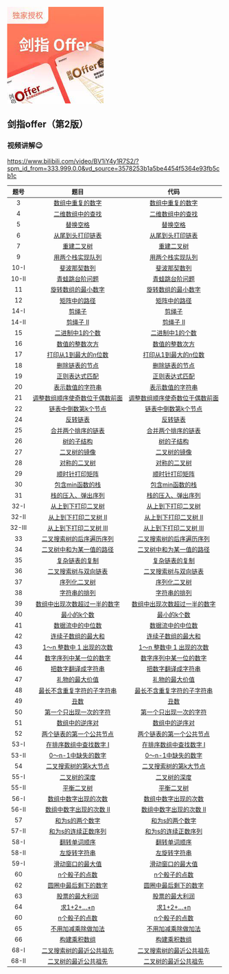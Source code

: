 [![MasterHead](imgs/preface.jfif)](https://github.com/theRunCom/SwordForOffer)
## 剑指offer（第2版）
### 视频讲解:wink:
https://www.bilibili.com/video/BV1iY4y1R7S2/?spm_id_from=333.999.0.0&vd_source=3578253b1a5be4454f5364e93fb5cb1c


| 题号  | 题目 | 代码 |
|:---:|:---:|:---:|
| 3   | [数组中重复的数字](https://leetcode.cn/problems/shu-zu-zhong-zhong-fu-de-shu-zi-lcof/?favorite=xb9nqhhg) | [数组中重复的数字](solutions/Offer_03.cpp) | 
| 4   | [二维数组中的查找](https://leetcode.cn/problems/er-wei-shu-zu-zhong-de-cha-zhao-lcof/description/?favorite=xb9nqhhg) | [二维数组中的查找](solutions/Offer_04.cpp) 
| 5   | [替换空格](https://leetcode.cn/problems/ti-huan-kong-ge-lcof/description/?favorite=xb9nqhhg) | [替换空格](solutions/Offer_05.cpp) 
| 6   | [从尾到头打印链表](https://leetcode.cn/problems/cong-wei-dao-tou-da-yin-lian-biao-lcof/description/?favorite=xb9nqhhg) | [从尾到头打印链表](solutions/Offer_06.cpp) 
| 7   | [重建二叉树](https://leetcode.cn/problems/zhong-jian-er-cha-shu-lcof/description/?favorite=xb9nqhhg) | [重建二叉树](solutions/Offer_07.cpp) 
| 9   | [用两个栈实现队列](https://leetcode.cn/problems/yong-liang-ge-zhan-shi-xian-dui-lie-lcof/description/?favorite=xb9nqhhg) | [用两个栈实现队列](solutions/Offer_09.cpp) 
| 10-I  | [斐波那契数列](https://leetcode.cn/problems/fei-bo-na-qi-shu-lie-lcof/description/?favorite=xb9nqhhg) | [斐波那契数列](solutions/Offer_10-I.cpp) 
| 10-II | [青蛙跳台阶问题](https://leetcode.cn/problems/qing-wa-tiao-tai-jie-wen-ti-lcof/description/?favorite=xb9nqhhg) | [青蛙跳台阶问题](solutions/Offer_10-II.cpp) 
| 11  | [旋转数组的最小数字](https://leetcode.cn/problems/xuan-zhuan-shu-zu-de-zui-xiao-shu-zi-lcof/description/?favorite=xb9nqhhg) | [旋转数组的最小数字](solutions/Offer_11.cpp) 
| 12  | [矩阵中的路径](https://leetcode.cn/problems/ju-zhen-zhong-de-lu-jing-lcof/description/?favorite=xb9nqhhg) | [矩阵中的路径](solutions/Offer_12.cpp) 
| 14-I  | [剪绳子](https://leetcode.cn/problems/jian-sheng-zi-lcof/?favorite=xb9nqhhg) | [剪绳子](solutions/Offer_14-I.cpp) 
| 14-II | [剪绳子 II](https://leetcode.cn/problems/jian-sheng-zi-ii-lcof/?favorite=xb9nqhhg) | [剪绳子 II](solutions/Offer_14-II.cpp) 
| 15  | [二进制中1的个数](https://leetcode.cn/problems/er-jin-zhi-zhong-1de-ge-shu-lcof/?favorite=xb9nqhhg) | [二进制中1的个数](solutions/Offer_15.cpp) 
| 16  | [数值的整数次方](https://leetcode.cn/problems/shu-zhi-de-zheng-shu-ci-fang-lcof/?favorite=xb9nqhhg) | [数值的整数次方](solutions/Offer_16.cpp) 
| 17  | [打印从1到最大的n位数](https://leetcode.cn/problems/da-yin-cong-1dao-zui-da-de-nwei-shu-lcof/?favorite=xb9nqhhg)| [打印从1到最大的n位数](solutions/Offer_17.cpp) 
| 18  | [删除链表的节点](https://leetcode.cn/problems/shan-chu-lian-biao-de-jie-dian-lcof/?favorite=xb9nqhhg) | [删除链表的节点](solutions/Offer_18.cpp) 
| 19  | [正则表达式匹配](https://leetcode.cn/problems/zheng-ze-biao-da-shi-pi-pei-lcof/?favorite=xb9nqhhg) | [正则表达式匹配](solutions/Offer_19.cpp) 
| 20  | [表示数值的字符串](https://leetcode.cn/problems/biao-shi-shu-zhi-de-zi-fu-chuan-lcof/?favorite=xb9nqhhg) | [表示数值的字符串](solutions/Offer_20.cpp) 
| 21  | [调整数组顺序使奇数位于偶数前面](https://leetcode.cn/problems/diao-zheng-shu-zu-shun-xu-shi-qi-shu-wei-yu-ou-shu-qian-mian-lcof/?favorite=xb9nqhhg)| [调整数组顺序使奇数位于偶数前面](solutions/Offer_21.cpp) 
| 22  | [链表中倒数第k个节点](https://leetcode.cn/problems/lian-biao-zhong-dao-shu-di-kge-jie-dian-lcof/?favorite=xb9nqhhg) | [链表中倒数第k个节点](solutions/Offer_22.cpp)
| 24  | [反转链表](https://leetcode.cn/problems/fan-zhuan-lian-biao-lcof/?favorite=xb9nqhhg) | [反转链表](solutions/Offer_24.cpp) 
| 25  | [合并两个排序的链表](https://leetcode.cn/problems/he-bing-liang-ge-pai-xu-de-lian-biao-lcof/?favorite=xb9nqhhg) | [合并两个排序的链表](solutions/Offer_25.cpp) 
| 26  | [树的子结构](https://leetcode.cn/problems/shu-de-zi-jie-gou-lcof/?favorite=xb9nqhhg) | [树的子结构](solutions/Offer_26.cpp) 
| 27  | [二叉树的镜像](https://leetcode.cn/problems/er-cha-shu-de-jing-xiang-lcof/?favorite=xb9nqhhg) | [二叉树的镜像](solutions/Offer_27.cpp)
| 28  | [对称的二叉树](https://leetcode.cn/problems/dui-cheng-de-er-cha-shu-lcof/?favorite=xb9nqhhg) | [对称的二叉树](solutions/Offer_28.cpp) 
| 29  | [顺时针打印矩阵](https://leetcode.cn/problems/shun-shi-zhen-da-yin-ju-zhen-lcof/?favorite=xb9nqhhg) | [顺时针打印矩阵](solutions/Offer_29.cpp) 
| 30  | [包含min函数的栈](https://leetcode.cn/problems/bao-han-minhan-shu-de-zhan-lcof/?favorite=xb9nqhhg) | [包含min函数的栈](solutions/Offer_30.cpp) 
| 31  | [栈的压入、弹出序列](https://leetcode.cn/problems/zhan-de-ya-ru-dan-chu-xu-lie-lcof/?favorite=xb9nqhhg) | [栈的压入、弹出序列](solutions/Offer_31.cpp) 
| 32-I  | [从上到下打印二叉树](https://leetcode.cn/problems/cong-shang-dao-xia-da-yin-er-cha-shu-lcof/?favorite=xb9nqhhg) | [从上到下打印二叉树](solutions/Offer_32-I.cpp) 
| 32-II  | [从上到下打印二叉树 II](https://leetcode.cn/problems/cong-shang-dao-xia-da-yin-er-cha-shu-ii-lcof/?favorite=xb9nqhhg) | [从上到下打印二叉树 II](solutions/Offer_32-II.cpp) 
| 32-III  | [从上到下打印二叉树 III](https://leetcode.cn/problems/cong-shang-dao-xia-da-yin-er-cha-shu-iii-lcof/?favorite=xb9nqhhg) | [从上到下打印二叉树 III](solutions/Offer_32-III.cpp) 
| 33  | [二叉搜索树的后序遍历序列](https://leetcode.cn/problems/er-cha-sou-suo-shu-de-hou-xu-bian-li-xu-lie-lcof/?favorite=xb9nqhhg) | [二叉搜索树的后序遍历序列](solutions/Offer_33.cpp) 
| 34  | [二叉树中和为某一值的路径](https://leetcode.cn/problems/er-cha-shu-zhong-he-wei-mou-yi-zhi-de-lu-jing-lcof/?favorite=xb9nqhhg) | [二叉树中和为某一值的路径](solutions/Offer_34.cpp) 
| 35  | [复杂链表的复制](https://leetcode.cn/problems/fu-za-lian-biao-de-fu-zhi-lcof/?favorite=xb9nqhhg) | [复杂链表的复制](solutions/Offer_35.cpp) 
| 36  | [二叉搜索树与双向链表](https://leetcode.cn/problems/er-cha-sou-suo-shu-yu-shuang-xiang-lian-biao-lcof/?favorite=xb9nqhhg) | [二叉搜索树与双向链表](solutions/Offer_36.cpp) 
| 37  | [序列化二叉树](https://leetcode.cn/problems/xu-lie-hua-er-cha-shu-lcof/?favorite=xb9nqhhg) | [序列化二叉树](solutions/Offer_37.cpp) 
| 38  | [字符串的排列](https://leetcode.cn/problems/zi-fu-chuan-de-pai-lie-lcof/?favorite=xb9nqhhg) | [字符串的排列](solutions/Offer_38.cpp) 
| 39  | [数组中出现次数超过一半的数字](https://leetcode.cn/problems/shu-zu-zhong-chu-xian-ci-shu-chao-guo-yi-ban-de-shu-zi-lcof/?favorite=xb9nqhhg) | [数组中出现次数超过一半的数字](solutions/Offer_39.cpp) 
| 40  | [最小的k个数](https://leetcode.cn/problems/zui-xiao-de-kge-shu-lcof/?favorite=xb9nqhhg) | [最小的k个数](solutions/Offer_40.cpp) 
| 41  | [数据流中的中位数](https://leetcode.cn/problems/shu-ju-liu-zhong-de-zhong-wei-shu-lcof/?favorite=xb9nqhhg) | [数据流中的中位数](solutions/Offer_41.cpp) 
| 42  | [连续子数组的最大和](https://leetcode.cn/problems/lian-xu-zi-shu-zu-de-zui-da-he-lcof/?favorite=xb9nqhhg) | [连续子数组的最大和](solutions/Offer_42.cpp) 
| 43  | [1～n 整数中 1 出现的次数](https://leetcode.cn/problems/1nzheng-shu-zhong-1chu-xian-de-ci-shu-lcof/?favorite=xb9nqhhg) | [1～n 整数中 1 出现的次数](solutions/Offer_43.cpp) 
| 44  | [数字序列中某一位的数字](https://leetcode.cn/problems/shu-zi-xu-lie-zhong-mou-yi-wei-de-shu-zi-lcof/?favorite=xb9nqhhg) | [数字序列中某一位的数字](solutions/Offer_44.cpp) 
| 46  | [把数字翻译成字符串](https://leetcode.cn/problems/ba-shu-zi-fan-yi-cheng-zi-fu-chuan-lcof/?favorite=xb9nqhhg) | [把数字翻译成字符串](solutions/Offer_46.cpp) 
| 47  | [礼物的最大价值](https://leetcode.cn/problems/li-wu-de-zui-da-jie-zhi-lcof/?favorite=xb9nqhhg) | [礼物的最大价值](solutions/Offer_47.cpp) 
| 48  | [最长不含重复字符的子字符串](https://leetcode.cn/problems/zui-chang-bu-han-zhong-fu-zi-fu-de-zi-zi-fu-chuan-lcof/?favorite=xb9nqhhg) | [最长不含重复字符的子字符串](solutions/Offer_48.cpp) 
| 49  | [丑数](https://leetcode.cn/problems/chou-shu-lcof/?favorite=xb9nqhhg) | [丑数](solutions/Offer_49.cpp) 
| 50  | [第一个只出现一次的字符](https://leetcode.cn/problems/di-yi-ge-zhi-chu-xian-yi-ci-de-zi-fu-lcof/?favorite=xb9nqhhg) | [第一个只出现一次的字符](solutions/Offer_50.cpp) 
| 51  | [数组中的逆序对](https://leetcode.cn/problems/shu-zu-zhong-de-ni-xu-dui-lcof/?favorite=xb9nqhhg) | [数组中的逆序对](solutions/Offer_51.cpp) 
| 52  | [两个链表的第一个公共节点](https://leetcode.cn/problems/liang-ge-lian-biao-de-di-yi-ge-gong-gong-jie-dian-lcof/?favorite=xb9nqhhg) | [两个链表的第一个公共节点](solutions/Offer_52.cpp) 
| 53-I  | [在排序数组中查找数字 I](https://leetcode.cn/problems/zai-pai-xu-shu-zu-zhong-cha-zhao-shu-zi-lcof/?favorite=xb9nqhhg) | [在排序数组中查找数字 I](solutions/Offer_53-I.cpp) 
| 53-II  | [0～n-1中缺失的数字](https://leetcode.cn/problems/que-shi-de-shu-zi-lcof/?favorite=xb9nqhhg) | [0～n-1中缺失的数字](solutions/Offer_53-II.cpp) 
| 54  | [二叉搜索树的第k大节点](https://leetcode.cn/problems/er-cha-sou-suo-shu-de-di-kda-jie-dian-lcof/?favorite=xb9nqhhg) | [二叉搜索树的第k大节点](solutions/Offer_54.cpp) 
| 55-I  | [二叉树的深度](https://leetcode.cn/problems/er-cha-shu-de-shen-du-lcof/description/?favorite=xb9nqhhg&languageTags=cpp) | [二叉树的深度](solutions/Offer_55-I.cpp) 
| 55-II  | [平衡二叉树](https://leetcode.cn/problems/ping-heng-er-cha-shu-lcof/description/?favorite=xb9nqhhg&languageTags=cpp) | [平衡二叉树](solutions/Offer_55-II.cpp) 
| 56-I  | [数组中数字出现的次数](https://leetcode.cn/problems/shu-zu-zhong-shu-zi-chu-xian-de-ci-shu-lcof/?favorite=xb9nqhhg) | [数组中数字出现的次数](solutions/Offer_56-I.cpp) 
| 56-II  | [数组中数字出现的次数 II](https://leetcode.cn/problems/shu-zu-zhong-shu-zi-chu-xian-de-ci-shu-ii-lcof/?favorite=xb9nqhhg) | [数组中数字出现的次数 II](solutions/Offer_56-II.cpp) 
| 57  | [和为s的两个数字](https://leetcode.cn/problems/he-wei-sde-liang-ge-shu-zi-lcof/description/?favorite=xb9nqhhg&languageTags=cpp) | [和为s的两个数字](solutions/Offer_57.cpp) 
| 57-II  | [和为s的连续正数序列](https://leetcode.cn/problems/he-wei-sde-lian-xu-zheng-shu-xu-lie-lcof/?favorite=xb9nqhhg) | [和为s的连续正数序列](solutions/Offer_57-II.cpp) 
| 58-I  | [翻转单词顺序](https://leetcode.cn/problems/fan-zhuan-dan-ci-shun-xu-lcof/?favorite=xb9nqhhg) | [翻转单词顺序](solutions/Offer_58-I.cpp) 
| 58-II  | [左旋转字符串](https://leetcode.cn/problems/zuo-xuan-zhuan-zi-fu-chuan-lcof/?favorite=xb9nqhhg&languageTags=cpp) | [左旋转字符串](solutions/Offer_58-II.cpp) 
| 59-I  | [滑动窗口的最大值](https://leetcode.cn/problems/hua-dong-chuang-kou-de-zui-da-zhi-lcof/?favorite=xb9nqhhg) | [滑动窗口的最大值](solutions/Offer_59-I.cpp) 
| 60  | [n个骰子的点数](https://leetcode.cn/problems/nge-tou-zi-de-dian-shu-lcof/?favorite=xb9nqhhg) | [n个骰子的点数](solutions/Offer_60.cpp) 
| 62  | [圆圈中最后剩下的数字](https://leetcode.cn/problems/yuan-quan-zhong-zui-hou-sheng-xia-de-shu-zi-lcof/description/?favorite=xb9nqhhg&languageTags=cpp) | [圆圈中最后剩下的数字](solutions/Offer_62.cpp) 
| 63  | [股票的最大利润](https://leetcode.cn/problems/gu-piao-de-zui-da-li-run-lcof/?favorite=xb9nqhhg) | [股票的最大利润](solutions/Offer_63.cpp) 
| 64  | [求1+2+…+n](https://leetcode.cn/problems/qiu-12n-lcof/description/?favorite=xb9nqhhg&languageTags=cpp) | [求1+2+…+n](solutions/Offer_64.cpp) 
| 60  | [n个骰子的点数](https://leetcode.cn/problems/nge-tou-zi-de-dian-shu-lcof/?favorite=xb9nqhhg) | [n个骰子的点数](solutions/Offer_60.cpp) 
| 65  | [不用加减乘除做加法](https://leetcode.cn/problems/bu-yong-jia-jian-cheng-chu-zuo-jia-fa-lcof/description/?favorite=xb9nqhhg&languageTags=cpp) | [不用加减乘除做加法](solutions/Offer_65.cpp) 
| 66  | [构建乘积数组](https://leetcode.cn/problems/gou-jian-cheng-ji-shu-zu-lcof/?favorite=xb9nqhhg) | [构建乘积数组](solutions/Offer_66.cpp) 
| 68-I  | [二叉搜索树的最近公共祖先](https://leetcode.cn/problems/er-cha-sou-suo-shu-de-zui-jin-gong-gong-zu-xian-lcof/?favorite=xb9nqhhg) | [二叉搜索树的最近公共祖先](solutions/Offer_68-I.cpp) 
| 68-II  | [二叉树的最近公共祖先](https://leetcode.cn/problems/er-cha-shu-de-zui-jin-gong-gong-zu-xian-lcof/?favorite=xb9nqhhg) | [二叉树的最近公共祖先](solutions/Offer_68-II.cpp) 